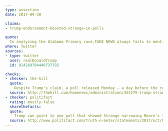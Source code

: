 ```yaml
---
type: assertion
date: 2017-09-30

claims:
- trump-endorsement-boosted-strange-in-polls

quote:
  In analyzing the Alabama Primary race,FAKE NEWS always fails to mention that the candidate I endorsed went up MANY points after endorsement!
where: Twitter
sources:
- type: twitter
  user: realDonaldTrump
  id: 914269704440737792

checks:
- checker: the-hill
  quote:
    Despite Trump's claim, a poll released Monday – a day before the runoff election – showed that the president's endorsement [had little effect on the race](http://thehill.com/homenews/campaign/352277-moore-leading-strange-by-11-points-in-poll-released-on-eve-of-election) between Strange and Moore.
  source: http://thehill.com/homenews/administration/353279-trump-strange-gained-in-polls-because-of-my-endorsement
- checker: politifact
  rating: mostly-false
  sharethefacts:
  quote:
    Trump can point to one poll that showed Strange narrowing Moore's lead by four points after his rally. But other polling data doesn't back this up, and his tweet glosses over the fact that he had announced his endorsement weeks earlier and that the increase in that one poll is so modest as to be within the margin of error.
  source: http://www.politifact.com/truth-o-meter/statements/2017/oct/02/donald-trump/donald-trump-says-luther-strange-gained-many-point/
---
```


